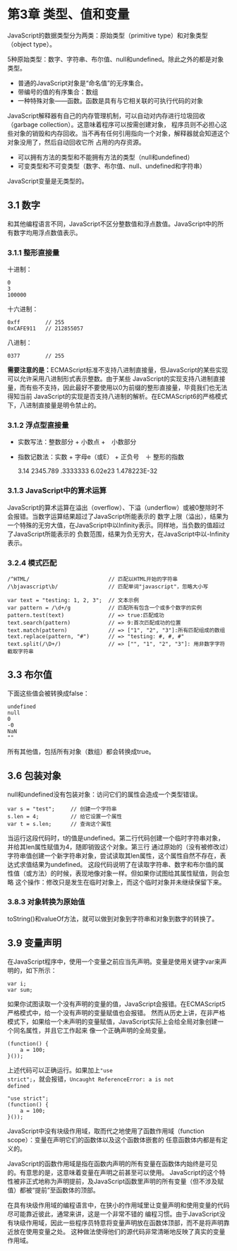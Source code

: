# 第3章 类型、值和变量

JavaScript的数据类型分为两类：原始类型（primitive type）和对象类型（object type）。

5种原始类型：数字、字符串、布尔值、null和undefined。除此之外的都是对象类型。

* 普通的JavaScript对象是“命名值”的无序集合。
* 带编号的值的有序集合：数组
* 一种特殊对象——函数。函数是具有与它相关联的可执行代码的对象

JavaScript解释器有自己的内存管理机制，可以自动对内存进行垃圾回收（garbage collection）。这意味着程序可以按需创建对象，
程序员则不必担心这些对象的销毁和内存回收。当不再有任何引用指向一个对象，解释器就会知道这个对象没用了，然后自动回收它所
占用的内存资源。

* 可以拥有方法的类型和不能拥有方法的类型（null和undefined）
* 可变类型和不可变类型（数字、布尔值、null、undefined和字符串）

JavaScript变量是无类型的。

## 3.1 数字

和其他编程语言不同，JavaScript不区分整数值和浮点数值。JavaScript中的所有数字均用浮点数值表示。

### 3.1.1 整形直接量

十进制：

    0
    3
    100000

十六进制：

    0xff        // 255
    0xCAFE911   // 212855057

八进制：

    0377        // 255

<b>需要注意的是：</b>ECMAScript标准不支持八进制直接量，但JavaScript的某些实现可以允许采用八进制形式表示整数。由于某些
JavaScript的实现支持八进制直接量，而有些不支持，因此最好不要使用以0为前缀的整形直接量，毕竟我们也无法得知当前
JavaScript的实现是否支持八进制的解析。在ECMAScript6的严格模式下，八进制直接量是明令禁止的。

### 3.1.2 浮点型直接量

* 实数写法：整数部分 + 小数点 +　小数部分
* 指数记数法：实数 + 字母e（或E） + 正负号　＋ 整形的指数

    3.14
    2345.789
    .3333333
    6.02e23
    1.478223E-32

### 3.1.3 JavaScript中的算术运算

JavaScript的算术运算在溢出（overflow）、下溢（underflow）或被0整除时不会报错。当数字运算结果超过了JavaScript所能表示的
数字上限（溢出），结果为一个特殊的无穷大值，在JavaScript中以Infinity表示。同样地，当负数的值超过了JavaScript所能表示的
负数范围，结果为负无穷大，在JavaScript中以-Infinity表示。

### 3.2.4 模式匹配

    /^HTML/                         // 匹配以HTML开始的字符串
    /\bjavascript\b/                // 匹配单词"javascript"，忽略大小写

    var text = "testing: 1, 2, 3";  // 文本示例
    var pattern = /\d+/g            // 匹配所有包含一个或多个数字的实例
    pattern.test(text)              // => true:匹配成功
    text.search(pattern)            // => 9:首次匹配成功的位置
    text.match(pattern)             // => ["1", "2", "3"]:所有匹配组成的数组
    text.replace(pattern, "#")      // => "testing: #, #, #"
    text.split(/\D+/)               // => ["", "1", "2", "3"]: 用非数字字符截取字符串

## 3.3 布尔值

下面这些值会被转换成false：

    undefined
    null
    0
    -0
    NaN
    ""

所有其他值，包括所有对象（数组）都会转换成true。

## 3.6 包装对象

null和undefined没有包装对象：访问它们的属性会造成一个类型错误。

    var s = "test";     // 创建一个字符串
    s.len = 4;          // 给它设置一个属性
    var t = s.len;      // 查询这个属性

当运行这段代码时，t的值是undefined。第二行代码创建一个临时字符串对象，并给其len属性赋值为4，随即销毁这个对象。第三行
通过原始的（没有被修改过）字符串值创建一个新字符串对象，尝试读取其len属性，这个属性自然不存在，表达式求值结果为undefined。
这段代码说明了在读取字符串、数字和布尔值的属性值（或方法）的时候，表现地像对象一样。但如果你试图给其属性赋值，则会忽略
这个操作：修改只是发生在临时对象上，而这个临时对象并未继续保留下来。

### 3.8.3 对象转换为原始值

toString()和valueOf方法，就可以做到对象到字符串和对象到数字的转换了。

## 3.9 变量声明

在JavaScript程序中，使用一个变量之前应当先声明。变量是使用关键字var来声明的，如下所示：

    var i;
    var sum;

如果你试图读取一个没有声明的变量的值，JavaScript会报错。在ECMAScript5严格模式中，给一个没有声明的变量赋值也会报错。
然而从历史上讲，在非严格模式下，如果给一个未声明的变量赋值，JavaScript实际上会给全局对象创建一个同名属性，并且它工作起来
像一个正确声明的全局变量。

    (function() {
        a = 100;
    }());

上述代码可以正确运行。如果加上<code>"use strict";</code>，就会报错，<code>Uncaught ReferenceError: a is not defined</code>

    "use strict";
    (function() {
        a = 100;
    }());

JavaScript中没有块级作用域，取而代之地使用了函数作用域（function scope）：变量在声明它们的函数体以及这个函数体嵌套的
任意函数体内都是有定义的。

JavaScript的函数作用域是指在函数内声明的所有变量在函数体内始终是可见的。有意思的是，这意味着变量在声明之前甚至可以使用。
JavaScript的这个特性被非正式地称为声明提前，及JavaScript函数里声明的所有变量（但不涉及赋值）都被“提前”至函数体的顶部。

在具有块级作用域的编程语言中，在狭小的作用域里让变量声明和使用变量的代码尽可能靠近彼此，通常来讲，这是一个非常不错的
编程习惯。由于JavaScript没有块级作用域，因此一些程序员特意将变量声明放在函数体顶部，而不是将声明靠近放在使用变量之处。
这种做法使得他们的源代码非常清晰地反映了真实的变量作用域。


























